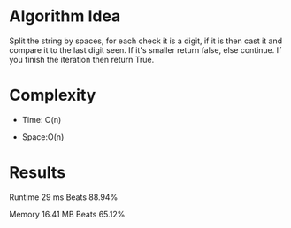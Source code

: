 # Algorithm Idea

Split the string by spaces, for each check it is a digit, if it is then cast it and compare it to the last digit seen. If it's smaller return false, else continue. If you finish the iteration then return True.

# Complexity

- Time: O(n)

- Space:O(n)

# Results


Runtime
29
ms
Beats
88.94%

Memory
16.41
MB
Beats
65.12%